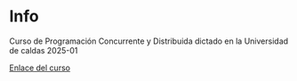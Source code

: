 # Info
Curso de Programación Concurrente y Distribuida dictado en la Universidad de caldas 2025-01

<a href="https://bioaiteamlearning.github.io/ProgCD_2025_02_Ucaldas/intro.html" target="_blank">Enlace del curso</a>